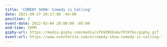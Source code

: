 ```yaml
---
title: 'COMEDY SHOW: Comedy is Calling'
date: 2021-09-27 20:17:00 -04:00
position: 3
event-date: 2022-03-04 20:00:00 -05:00
end-time: 10PM
giphy-url: https://media.giphy.com/media/xTk9ZNSEaGv7FtKY6s/giphy.gif
event-url: https://www.eventbrite.com/e/comedy-show-comedy-is-calling-tickets-275329015497
---
```


